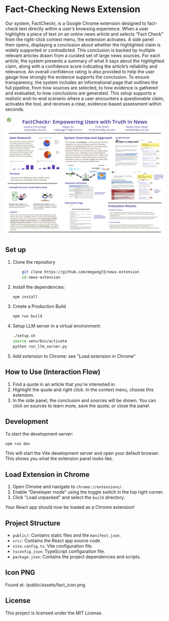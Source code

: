 # Fact-Checking News Extension

Our system, FactCheckr, is a Google Chrome extension designed to fact-check text directly within a user’s browsing experience. When a user highlights a piece of text on an online news article and selects “Fact Check” from the right-click context menu, the extension activates. A side panel then opens, displaying a conclusion about whether the highlighted claim is widely supported or contradicted. This conclusion is backed by multiple relevant articles drawn from a curated set of large news sources. For each article, the system presents a summary of what it says about the highlighted claim, along with a confidence score indicating the article’s reliability and relevance. An overall confidence rating is also provided to help the user gauge how strongly the evidence supports the conclusion. To ensure transparency, the system includes an informational page that outlines the full pipeline, from how sources are selected, to how evidence is gathered and evaluated, to how conclusions are generated. This setup supports a realistic end-to-end scenario where a user encounters a questionable claim, activates the tool, and receives a clear, evidence-based assessment within seconds.

![image info](./CS%20188%20Poster_%20News%20FactCheckr.png)

## Set up

1. Clone the repository
    ```sh
        git clone https://github.com/megang33/news-extension
        cd news-extension
    ```
2. Install the dependencies:

    ```sh
    npm install
    ```
3. Create a Production Build
    ```sh
    npm run build
    ```
4. Setup LLM server in a virtual environment:
    ```sh
    ./setup.sh
    source venv/bin/activate
    python run_llm_server.py
    ```
5. Add extension to Chrome: see "Load extension in Chrome"

## How to Use (Interaction Flow)
1. Find a quote in an article that you're interested in.
2. Highlight the quote and right click. In the context menu, choose this extension.
3. In the side panel, the conclusion and sources will be shown. You can click on sources to learn more, save the quote, or close the panel.

## Development

To start the development server:

```sh
npm run dev
```

This will start the Vite development server and open your default browser. This shows you what the extension panel looks like.

## Load Extension in Chrome

1. Open Chrome and navigate to `chrome://extensions/`.
2. Enable "Developer mode" using the toggle switch in the top right corner.
3. Click "Load unpacked" and select the `build` directory.

Your React app should now be loaded as a Chrome extension!

## Project Structure

- `public/`: Contains static files and the `manifest.json`.
- `src/`: Contains the React app source code.
- `vite.config.ts`: Vite configuration file.
- `tsconfig.json`: TypeScript configuration file.
- `package.json`: Contains the project dependencies and scripts.

## Icon PNG
Found at: /public/assets/fact_icon.png

## License

This project is licensed under the MIT License.
